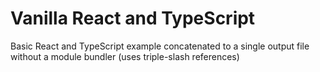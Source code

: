# Vanilla React and TypeScript

Basic React and TypeScript example concatenated to a single output file without a module bundler (uses triple-slash references)

